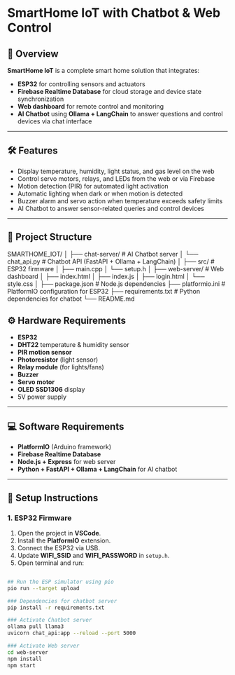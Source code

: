 # SmartHome IoT with Chatbot & Web Control

## 📌 Overview
**SmartHome IoT** is a complete smart home solution that integrates:
- **ESP32** for controlling sensors and actuators
- **Firebase Realtime Database** for cloud storage and device state synchronization
- **Web dashboard** for remote control and monitoring
- **AI Chatbot** using **Ollama + LangChain** to answer questions and control devices via chat interface

---

## 🛠 Features
- Display temperature, humidity, light status, and gas level on the web
- Control servo motors, relays, and LEDs from the web or via Firebase
- Motion detection (PIR) for automated light activation
- Automatic lighting when dark or when motion is detected
- Buzzer alarm and servo action when temperature exceeds safety limits
- AI Chatbot to answer sensor-related queries and control devices

---

## 📂 Project Structure
SMARTHOME_IOT/
│
├── chat-server/ # AI Chatbot server
│ └── chat_api.py # Chatbot API (FastAPI + Ollama + LangChain)
│
├── src/ # ESP32 firmware
│ ├── main.cpp
│ └── setup.h
│
├── web-server/ # Web dashboard
│ ├── index.html
│ ├── index.js
│ ├── login.html
│ └── style.css
│
├── package.json # Node.js dependencies
├── platformio.ini # PlatformIO configuration for ESP32
├── requirements.txt # Python dependencies for chatbot
└── README.md

## ⚙ Hardware Requirements
- **ESP32**
- **DHT22** temperature & humidity sensor
- **PIR motion sensor**
- **Photoresistor** (light sensor)
- **Relay module** (for lights/fans)
- **Buzzer**
- **Servo motor**
- **OLED SSD1306** display
- 5V power supply

---

## 💻 Software Requirements
- **PlatformIO** (Arduino framework)
- **Firebase Realtime Database**
- **Node.js + Express** for web server
- **Python + FastAPI + Ollama + LangChain** for AI chatbot

---

## 🔧 Setup Instructions

### 1. ESP32 Firmware
1. Open the project in **VSCode**.
2. Install the **PlatformIO** extension.
3. Connect the ESP32 via USB.
4. Update **WIFI_SSID** and **WIFI_PASSWORD** in `setup.h`.
5. Open terminal and run:
```bash

## Run the ESP simulator using pio
pio run --target upload 

### Dependencies for chatbot server
pip install -r requirements.txt

### Activate Chatbot server
ollama pull llama3
uvicorn chat_api:app --reload --port 5000

### Activate Web server 
cd web-server
npm install
npm start

